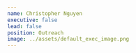 ```yaml
---
name: Christopher Nguyen
executive: false
lead: false
position: Outreach
image: ../assets/default_exec_image.png
---
```


